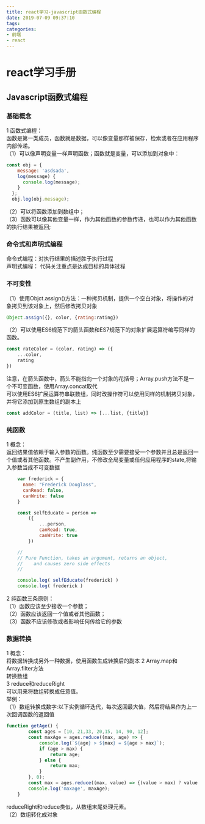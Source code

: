 ```yaml
---
title: react学习-javascript函数式编程
date: 2019-07-09 09:37:10
tags:
categories: 
- 前端
- react
---
```

# react学习手册
## Javascript函数式编程
### 基础概念
1 函数式编程：    
函数是第一类成员，函数就是数据，可以像变量那样被保存，检索或者在应用程序内部传递。    
（1）可以像声明变量一样声明函数；函数就是变量，可以添加到对象中：
```javascript
const obj = {
    message: 'asdsada',
    log(message) {
      console.log(message);
    }
  };
  obj.log(obj.message);
```
（2）可以将函数添加到数组中；    
（3）函数可以像其他变量一样，作为其他函数的参数传递，也可以作为其他函数的执行结果被返回;    

### 命令式和声明式编程
命令式编程：对执行结果的描述胜于执行过程    
声明式编程： 代码关注重点是达成目标的具体过程
### 不可变性
（1）使用Objct.assign()方法：一种拷贝机制，提供一个空白对象，将操作的对象拷贝到该对象上，然后修改拷贝对象
```javascript
Object.assign({}, color, {rating:rating})
```
（2）可以使用ES6规范下的箭头函数和ES7规范下的对象扩展运算符编写同样的函数。
```javascript
const rateColor = (color, rating) => ({
    ...color,
    rating
})
```
注意，在箭头函数中，箭头不能指向一个对象的花括号；Array.push方法不是一个不可变函数，使用Array.concat取代    
可以使用ES6扩展运算符串联数组，同时改操作符可以使用同样的机制拷贝对象，并将它添加到原生数组的副本上
```javascript
const addColor = (title, list) => [...list, {title}]
```
### 纯函数
1 概念：    
返回结果值依赖于输入参数的函数。纯函数至少需要接受一个参数并且总是返回一个值或者其他函数。不产生副作用，不修改全局变量或任何应用程序的state,将输入参数当成不可变数据   
```javascript
    var frederick = {
      name: "Frederick Douglass",
      canRead: false,
      canWrite: false
    }

    const selfEducate = person =>
        ({
            ...person,
            canRead: true,
            canWrite: true
        })

    //
    // Pure Function, takes an argument, returns an object,
    //    and causes zero side effects
    //

    console.log( selfEducate(frederick) )
    console.log( frederick )
```
2 纯函数三条原则：    
（1）函数应该至少接收一个参数；    
（2）函数应该返回一个值或者其他函数；    
（3）函数不应该修改或者影响任何传给它的参数
### 数据转换
1 概念：    
将数据转换成另外一种数据，使用函数生成转换后的副本
2 Array.map和Array.filter方法    
转换数组    
3 reduce和reduceRight    
可以用来将数组转换成任意值。    
举例：    
（1）数组转换成数字:以下实例循环迭代，每次返回最大值，然后将结果作为上一次回调函数的返回值
```javascript
function getAge() {
        const ages = [10, 21,33, 20,15, 14, 90, 12];
        const maxAge = ages.reduce((max, age) => {
            console.log(`${age} > ${max} = ${age > max}`);
            if (age > max) {
                return age;
            } else {
                return max;
            }
        }, 0);
        const max = ages.reduce((max, value) => {(value > max) ? value : max}, 0);        
        console.log('maxage', maxAge);
    }
```
reduceRight和reduce类似，从数组末尾处理元素。    
（2）数组转化成对象    
